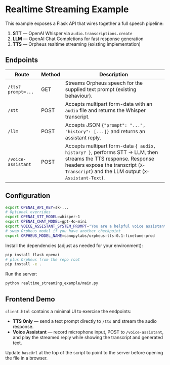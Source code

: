 # Realtime Streaming Example

This example exposes a Flask API that wires together a full speech pipeline:

1. **STT** — OpenAI Whisper via `audio.transcriptions.create`
2. **LLM** — OpenAI Chat Completions for fast response generation
3. **TTS** — Orpheus realtime streaming (existing implementation)

## Endpoints

| Route | Method | Description |
| --- | --- | --- |
| `/tts?prompt=...` | GET | Streams Orpheus speech for the supplied text prompt (existing behaviour). |
| `/stt` | POST | Accepts multipart form-data with an `audio` file and returns the Whisper transcript. |
| `/llm` | POST | Accepts JSON `{"prompt": "...", "history": [...]}` and returns an assistant reply. |
| `/voice-assistant` | POST | Accepts multipart form-data `{ audio, history? }`, performs STT → LLM, then streams the TTS response. Response headers expose the transcript (`X-Transcript`) and the LLM output (`X-Assistant-Text`). |

## Configuration

```bash
export OPENAI_API_KEY=sk-...
# Optional overrides
export OPENAI_STT_MODEL=whisper-1
export OPENAI_CHAT_MODEL=gpt-4o-mini
export VOICE_ASSISTANT_SYSTEM_PROMPT="You are a helpful voice assistant."
# swap Orpheus model if you have another checkpoint
export ORPHEUS_MODEL_NAME=canopylabs/orpheus-tts-0.1-finetune-prod
```

Install the dependencies (adjust as needed for your environment):

```bash
pip install flask openai
# plus Orpheus from the repo root
pip install -e .
```

Run the server:

```bash
python realtime_streaming_example/main.py
```

## Frontend Demo

`client.html` contains a minimal UI to exercise the endpoints:

- **TTS Only** — send a text prompt directly to `/tts` and stream the audio response.
- **Voice Assistant** — record microphone input, POST to `/voice-assistant`, and play the streamed reply while showing the transcript and generated text.

Update `baseUrl` at the top of the script to point to the server before opening the file in a browser.
